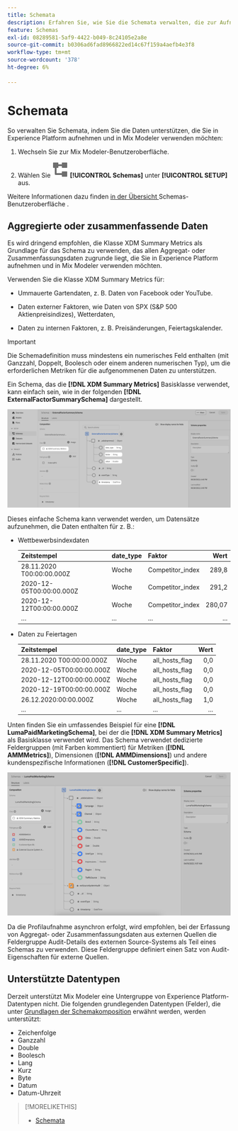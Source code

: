 ```yaml
---
title: Schemata
description: Erfahren Sie, wie Sie die Schemata verwalten, die zur Aufnahme von Daten in Mix Modeler erforderlich sind.
feature: Schemas
exl-id: 08289581-5af9-4422-b049-8c24105e2a8e
source-git-commit: b0306ad6fad8966822ed14c67f159a4aefb4e3f8
workflow-type: tm+mt
source-wordcount: '378'
ht-degree: 6%

---
```


# Schemata

So verwalten Sie Schemata, indem Sie die Daten unterstützen, die Sie in Experience Platform aufnehmen und in Mix Modeler verwenden möchten:

1. Wechseln Sie zur Mix Modeler-Benutzeroberfläche.

1. Wählen Sie ![Schemata](/help/assets/icons/Schemas.svg) **[!UICONTROL Schemas]** unter **[!UICONTROL SETUP]** aus.

Weitere Informationen dazu finden [ in der Übersicht ](https://experienceleague.adobe.com/docs/experience-platform/xdm/ui/overview.html?lang=de) Schemas-Benutzeroberfläche .

## Aggregierte oder zusammenfassende Daten

Es wird dringend empfohlen, die Klasse XDM Summary Metrics als Grundlage für das Schema zu verwenden, das allen Aggregat- oder Zusammenfassungsdaten zugrunde liegt, die Sie in Experience Platform aufnehmen und in Mix Modeler verwenden möchten.

Verwenden Sie die Klasse XDM Summary Metrics für:

- Ummauerte Gartendaten, z. B. Daten von Facebook oder YouTube.

- Daten externer Faktoren, wie Daten von SPX (S&amp;P 500 Aktienpreisindizes), Wetterdaten,

- Daten zu internen Faktoren, z. B. Preisänderungen, Feiertagskalender.

>[!IMPORTANT]
>
>Die Schemadefinition muss mindestens ein numerisches Feld enthalten (mit Ganzzahl, Doppelt, Boolesch oder einem anderen numerischen Typ), um die erforderlichen Metriken für die aufgenommenen Daten zu unterstützen.

Ein Schema, das die **[!DNL XDM Summary Metrics]** Basisklasse verwendet, kann einfach sein, wie in der folgenden **[!DNL ExternalFactorSummarySchema]** dargestellt.

![Schema „Externe Faktoren](/help/assets/external-factors-schema.png)

Dieses einfache Schema kann verwendet werden, um Datensätze aufzunehmen, die Daten enthalten für z. B.:

- Wettbewerbsindexdaten

  | Zeitstempel | date_type | Faktor | Wert |
  |---|---|---|--:|
  | 28.11.2020 T00:00:00.000Z | Woche | Competitor_index | 289,8 |
  | 2020-12-05T00:00:00.000Z | Woche | Competitor_index | 291,2 |
  | 2020-12-12T00:00:00.000Z | Woche | Competitor_index | 280,07 |
  | … | ... | ... | ... |

- Daten zu Feiertagen

  | Zeitstempel | date_type | Faktor | Wert |
  |---|---|---|--:|
  | 28.11.2020 T00:00:00.000Z | Woche | all_hosts_flag | 0,0 |
  | 2020-12-05T00:00:00.000Z | Woche | all_hosts_flag | 0,0 |
  | 2020-12-12T00:00:00.000Z | Woche | all_hosts_flag | 0,0 |
  | 2020-12-19T00:00:00.000Z | Woche | all_hosts_flag | 0,0 |
  | 26.12.2020:00:00.000Z | Woche | all_hosts_flag | 1,0 |
  | ... | ... | ... | ... |


Unten finden Sie ein umfassendes Beispiel für eine **[!DNL LumaPaidMarketingSchema]**, bei der die **[!DNL XDM Summary Metrics]** als Basisklasse verwendet wird. Das Schema verwendet dedizierte Feldergruppen (mit Farben kommentiert) für Metriken (**[!DNL AMMMetrics]**), Dimensionen (**[!DNL AMMDimensions]**) und andere kundenspezifische Informationen (**[!DNL CustomerSpecific]**).

![Zusammenfassungsschema](/help/assets/summary-schema.png)

Da die Profilaufnahme asynchron erfolgt, wird empfohlen, bei der Erfassung von Aggregat- oder Zusammenfassungsdaten aus externen Quellen die Feldergruppe Audit-Details des externen Source-Systems als Teil eines Schemas zu verwenden. Diese Feldergruppe definiert einen Satz von Audit-Eigenschaften für externe Quellen.


## Unterstützte Datentypen

Derzeit unterstützt Mix Modeler eine Untergruppe von Experience Platform-Datentypen nicht. Die folgenden grundlegenden Datentypen (Felder), die unter [Grundlagen der Schemakomposition](https://experienceleague.adobe.com/docs/experience-platform/xdm/schema/composition.html?lang=en#data-type) erwähnt werden, werden unterstützt:

- Zeichenfolge
- Ganzzahl
- Double
- Boolesch
- Lang
- Kurz
- Byte
- Datum
- Datum-Uhrzeit


>[!MORELIKETHIS]
>
>- [Schemata](schemas.md)
